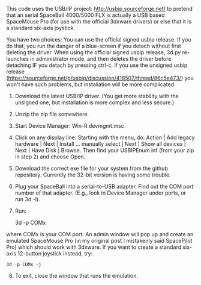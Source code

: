 This code uses the USB/IP project: http://usbip.sourceforge.net/ to pretend that an
serial SpaceBall 4000/5000 FLX is actually a USB based SpaceMouse Pro (for use with the
official 3dxware drivers) or else that it is a standard six-axis joystick.

You have two choices: You can use the official signed usbip release. If you do that, you run
the danger of a blue-screen if you detach without first deleting the driver. When using the
official signed usbip release, 3d.py re-launches in administrator mode, and then deletes the
driver before detaching IF you detach by pressing ctrl-c. If you use the unsigned usbip release
(https://sourceforge.net/p/usbip/discussion/418507/thread/86c5e473/) you won't have such
problems, but installation will be more complicated.

1. Download the latest USB/IP driver. (You get more stability with the unsigned one, but installation is more complex and less secure.) 

2. Unzip the zip file somewhere.

3. Start Device Manager: Win-R devmgmt.msc

4. Click on any display line. Starting with the menu, do: Action | Add legacy hardware | Next | Install ... manually select | Next | Show all devices | Next | Have Disk | Browse. Then find your USBIPEnum.inf (from your zip in step 2) and choose Open.

5. Download the correct exe file for your system from the github repository. Currently the 32-bit version is having some trouble.

6. Plug your SpaceBall into a serial-to-USB adapter. Find out the COM port number of that adapter. (E.g., look in Device Manager under ports, or run 3d -l).

7. Run:


    3d -p COMx
    
where COMx is your COM port. An admin window will pop up and create an emulated SpaceMouse Pro (in my original post I mistakenly said SpacePilot Pro) which should work with 3dxware. If you want to create a standard six-axis 12-button joystick instead, try:

    3d -p COMx -j

8. To exit, close the window that runs the emulation.
